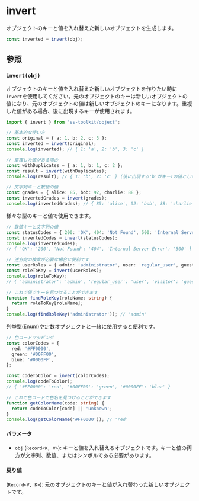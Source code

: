 # invert

オブジェクトのキーと値を入れ替えた新しいオブジェクトを生成します。

```typescript
const inverted = invert(obj);
```

## 参照

### `invert(obj)`

オブジェクトのキーと値を入れ替えた新しいオブジェクトを作りたい時に`invert`を使用してください。元のオブジェクトのキーは新しいオブジェクトの値になり、元のオブジェクトの値は新しいオブジェクトのキーになります。重複した値がある場合、後に出現するキーが使用されます。

```typescript
import { invert } from 'es-toolkit/object';

// 基本的な使い方
const original = { a: 1, b: 2, c: 3 };
const inverted = invert(original);
console.log(inverted); // { 1: 'a', 2: 'b', 3: 'c' }

// 重複した値がある場合
const withDuplicates = { a: 1, b: 1, c: 2 };
const result = invert(withDuplicates);
console.log(result); // { 1: 'b', 2: 'c' } (後に出現する'b'がキー1の値として使用される)

// 文字列キーと数値の値
const grades = { alice: 85, bob: 92, charlie: 88 };
const invertedGrades = invert(grades);
console.log(invertedGrades); // { 85: 'alice', 92: 'bob', 88: 'charlie' }
```

様々な型のキーと値で使用できます。

```typescript
// 数値キーと文字列の値
const statusCodes = { 200: 'OK', 404: 'Not Found', 500: 'Internal Server Error' };
const invertedCodes = invert(statusCodes);
console.log(invertedCodes);
// { 'OK': '200', 'Not Found': '404', 'Internal Server Error': '500' }

// 逆方向の検索が必要な場合に便利です
const userRoles = { admin: 'administrator', user: 'regular_user', guest: 'visitor' };
const roleToKey = invert(userRoles);
console.log(roleToKey);
// { 'administrator': 'admin', 'regular_user': 'user', 'visitor': 'guest' }

// これで値でキーを見つけることができます
function findRoleKey(roleName: string) {
  return roleToKey[roleName];
}
console.log(findRoleKey('administrator')); // 'admin'
```

列挙型(Enum)や定数オブジェクトと一緒に使用すると便利です。

```typescript
// 色コードマッピング
const colorCodes = {
  red: '#FF0000',
  green: '#00FF00',
  blue: '#0000FF',
};

const codeToColor = invert(colorCodes);
console.log(codeToColor);
// { '#FF0000': 'red', '#00FF00': 'green', '#0000FF': 'blue' }

// これで色コードで色名を見つけることができます
function getColorName(code: string) {
  return codeToColor[code] || 'unknown';
}
console.log(getColorName('#FF0000')); // 'red'
```

#### パラメータ

- `obj` (`Record<K, V>`): キーと値を入れ替えるオブジェクトです。キーと値の両方が文字列、数値、またはシンボルである必要があります。

#### 戻り値

(`Record<V, K>`): 元のオブジェクトのキーと値が入れ替わった新しいオブジェクトです。
